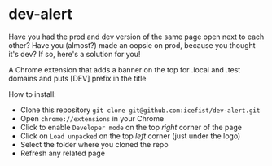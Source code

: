 # dev-alert
Have you had the prod and dev version of the same page open next to each other? Have you (almost?) made an oopsie on prod, because you thought it's dev?
If so, here's a solution for you! 

A Chrome extension that adds a banner on the top for .local and .test domains and puts [DEV] prefix in the title

How to install:
- Clone this repository `git clone git@github.com:icefist/dev-alert.git`
- Open `chrome://extensions` in your Chrome
- Click to enable `Developer mode` on the top _right_ corner of the page
- Click on `Load unpacked` on the top _left_ corner (just under the logo)
- Select the folder where you cloned the repo
- Refresh any related page 
